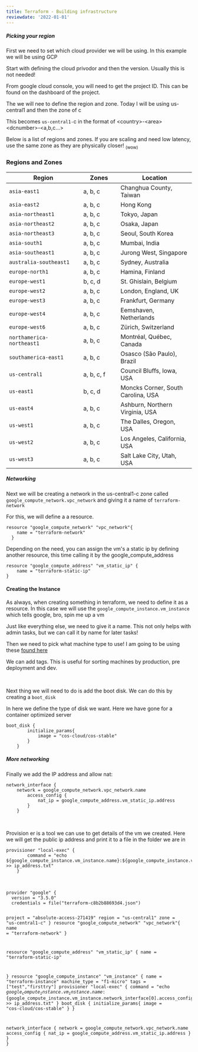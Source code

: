 ```yaml
---
title: Terraform - Building infrastructure
reviewdate: '2022-01-01'
---
```



<h5 id="bkmrk-picking-your-region">Picking your region</h5>
<!--suppress ALL -->



<p id="bkmrk-first-we-need-to-set">First we need to set which cloud provider we will be using. In this example we will be using GCP</p>
<p id="bkmrk-start-with-defining-">Start with defining the cloud privodor and then the version. Usually this is not needed!</p>
<p id="bkmrk-from-google-cloud-co">From google cloud console, you will need to get the project ID. This can be found on the dashboard of the project.</p>
<p id="bkmrk-the-we-will-nee-to-d">The we will nee to define the region and zone. Today I will be using us-central1 and then the zone of c</p>
<p id="bkmrk-this-becomes-us-cent">This becomes <code>us-central1-</code>c in the format of &lt;country&gt;-&lt;area&gt;&lt;dcnumber&gt;-&lt;a,b,c...&gt;</p>
<p id="bkmrk-below-is-a-list-of-r">Below is a list of regions and zones. If you are scaling and need low latency, use the same zone as they are physically closer! <sub>(wow)</sub></p>
<h3 id="bkmrk-%C2%A0">Regions and Zones</h3>
<table id="bkmrk-region-zones-locatio">
<thead>
<tr>
<th width="40%">Region</th>
<th width="20%">Zones</th>
<th width="40%">Location</th>
</tr>
</thead>
<tbody>
<tr>
<td><code dir="ltr" translate="no">asia-east1</code></td>
<td>a, b, c</td>
<td>Changhua County, Taiwan</td>
</tr>
<tr>
<td><code dir="ltr" translate="no">asia-east2</code></td>
<td>a, b, c</td>
<td>Hong Kong</td>
</tr>
<tr>
<td><code dir="ltr" translate="no">asia-northeast1</code></td>
<td>a, b, c</td>
<td>Tokyo, Japan</td>
</tr>
<tr>
<td><code dir="ltr" translate="no">asia-northeast2</code></td>
<td>a, b, c</td>
<td>Osaka, Japan</td>
</tr>
<tr>
<td><code dir="ltr" translate="no">asia-northeast3</code></td>
<td>a, b, c</td>
<td>Seoul, South Korea</td>
</tr>
<tr>
<td><code dir="ltr" translate="no">asia-south1</code></td>
<td>a, b, c</td>
<td>Mumbai, India</td>
</tr>
<tr>
<td><code dir="ltr" translate="no">asia-southeast1</code></td>
<td>a, b, c</td>
<td>Jurong West, Singapore</td>
</tr>
<tr>
<td><code dir="ltr" translate="no">australia-southeast1</code></td>
<td>a, b, c</td>
<td>Sydney, Australia</td>
</tr>
<tr>
<td><code dir="ltr" translate="no">europe-north1</code></td>
<td>a, b, c</td>
<td>Hamina, Finland</td>
</tr>
<tr>
<td><code dir="ltr" translate="no">europe-west1</code></td>
<td>b, c, d</td>
<td>St. Ghislain, Belgium</td>
</tr>
<tr>
<td><code dir="ltr" translate="no">europe-west2</code></td>
<td>a, b, c</td>
<td>London, England, UK</td>
</tr>
<tr>
<td><code dir="ltr" translate="no">europe-west3</code></td>
<td>a, b, c</td>
<td>Frankfurt, Germany</td>
</tr>
<tr>
<td><code dir="ltr" translate="no">europe-west4</code></td>
<td>a, b, c</td>
<td>Eemshaven, Netherlands</td>
</tr>
<tr>
<td><code dir="ltr" translate="no">europe-west6</code></td>
<td>a, b, c</td>
<td>Zürich, Switzerland</td>
</tr>
<tr>
<td><code dir="ltr" translate="no">northamerica-northeast1</code></td>
<td>a, b, c</td>
<td>Montréal, Québec, Canada</td>
</tr>
<tr>
<td><code dir="ltr" translate="no">southamerica-east1</code></td>
<td>a, b, c</td>
<td>Osasco (São Paulo), Brazil</td>
</tr>
<tr>
<td><code dir="ltr" translate="no">us-central1</code></td>
<td>a, b, c, f</td>
<td>Council Bluffs, Iowa, USA</td>
</tr>
<tr>
<td><code dir="ltr" translate="no">us-east1</code></td>
<td>b, c, d</td>
<td>Moncks Corner, South Carolina, USA</td>
</tr>
<tr>
<td><code dir="ltr" translate="no">us-east4</code></td>
<td>a, b, c</td>
<td>Ashburn, Northern Virginia, USA</td>
</tr>
<tr>
<td><code dir="ltr" translate="no">us-west1</code></td>
<td>a, b, c</td>
<td>The Dalles, Oregon, USA</td>
</tr>
<tr>
<td><code dir="ltr" translate="no">us-west2</code></td>
<td>a, b, c</td>
<td>Los Angeles, California, USA</td>
</tr>
<tr>
<td><code dir="ltr" translate="no">us-west3</code></td>
<td>a, b, c</td>
<td>Salt Lake City, Utah, USA</td>
</tr>
</tbody>
</table>
<h5 id="bkmrk-networking">Networking</h5>
<p id="bkmrk-next-we-will-be-crea">Next we will be creating a network in the us-central1-c zone called <code>google_compute_network.vpc_network</code> and giving it a name of <code>terraform-network</code></p>
<p id="bkmrk-for-this%2C-we-will-de">For this, we will define a a resource.&nbsp;</p>
<pre id="bkmrk-resource-%22google_com"><code class="language-JSON">resource "google_compute_network" "vpc_network"{
    name = "terraform-network"
  }</code></pre>
<p id="bkmrk-depending-on-the-nee">Depending on the need, you can assign the vm's a static ip by defining another resource, this time calling it by the google_compute_address</p>
<pre id="bkmrk-resource-%22google_com-0"><code class="language-JSON">resource "google_compute_address" "vm_static_ip" {
    name = "terraform-static-ip"
}</code></pre>
<h4 id="bkmrk-creating-the-instanc">Creating the Instance</h4>
<p id="bkmrk-as-always%2C-when-crea">As always, when creating something in terraform, we need to define it as a resource. In this case we will use the <code>google_compute_instance.vm_instance</code> which tells google, bro, spin me up a vm</p>
<p id="bkmrk-just-like-everything">Just like everything else, we need to give it a name. This not only helps with admin tasks, but we can call it by name for later tasks!&nbsp;</p>
<p id="bkmrk-then-we-need-to-pick">Then we need to pick what machine type to use! I am going to be using these <a href="https://cloud.google.com/compute/docs/machine-types#sharedcore" target="_blank" rel="noopener">found here</a></p>
<p id="bkmrk-we-can-add-tags.-thi">We can add tags. This is useful for sorting machines by production, pre deployment and dev.&nbsp;</p>
<p id="bkmrk-%C2%A0-0"><br></p>
<p id="bkmrk-next-thing-we-will-n">Next thing we will need to do is add the boot disk. We can do this by creating a <code>boot_disk</code></p>
<p id="bkmrk-in-here-we-define-th">In here we define the type of disk we want. Here we have gone for a container optimized server</p>
<pre id="bkmrk-boot_disk-%7B-initiali"><code class="language-JSON">boot_disk {
        initialize_params{
            image = "cos-cloud/cos-stable"
        }
    }</code></pre>
<h5 id="bkmrk-%C2%A0-1">More networking</h5>
<p id="bkmrk-finally-we-add-the-i">Finally we add the IP address and allow nat:</p>
<pre id="bkmrk-network_interface-%7B-"><code class="language-JSON">network_interface {
    network = google_compute_network.vpc_network.name
        access_config {
            nat_ip = google_compute_address.vm_static_ip.address
        }
    }</code></pre>
<p id="bkmrk-%C2%A0-2"><br></p>
<p id="bkmrk-provision-er-is-a-to">Provision er is a tool we can use to get details of the vm we created. Here we will get the public ip address and print it to a file in the folder we are in</p>
<pre id="bkmrk-provisioner-%22local-e"><code class="language-JSON">provisioner "local-exec" {
        command = "echo ${google_compute_instance.vm_instance.name}:${google_compute_instance.vm_instance.network_interface[0].access_config[0].nat_ip} &gt;&gt; ip_address.txt"
    }</code></pre>
<p id="bkmrk-%C2%A0-3"><br></p>
<pre id="bkmrk-provider-%22google%22-%7B-"><code class="language-JSON">provider "google" {
  version = "3.5.0"
  credentials = file("terraform-c8b2b88693d4.json")

project = "absolute-access-271419"
region  = "us-central1"
zone    = "us-central1-c"
}
resource "google_compute_network" "vpc_network"{
name = "terraform-network"
}

resource "google_compute_address" "vm_static_ip" {
name = "terraform-static-ip"

}
resource "google_compute_instance" "vm_instance" {
name    = "terraform-instance"
machine_type = "f1-micro"
tags    = ["test","firsttry"]
provisioner "local-exec" {
command = "echo ${google_compute_instance.vm_instance.name}:${google_compute_instance.vm_instance.network_interface[0].access_config[0].nat_ip} &gt;&gt; ip_address.txt"
}
boot_disk {
initialize_params{
image = "cos-cloud/cos-stable"
}
}

network_interface {
network = google_compute_network.vpc_network.name
access_config {
nat_ip = google_compute_address.vm_static_ip.address
}
}
}
</code></pre>
